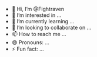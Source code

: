 - 👋 Hi, I’m @Fightraven
- 👀 I’m interested in ...
- 🌱 I’m currently learning ...
- 💞️ I’m looking to collaborate on ...
- 📫 How to reach me ...
- 😄 Pronouns: ...
- ⚡ Fun fact: ...

<!---
Fightraven/Fightraven is a ✨ special ✨ repository because its `README.md` (this file) appears on your GitHub profile.
You can click the Preview link to take a look at your changes.
--->
